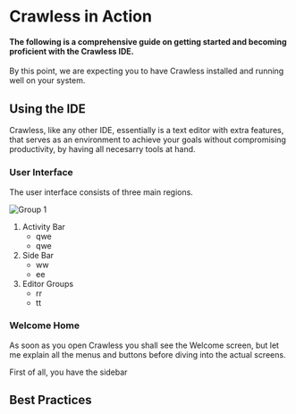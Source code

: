 # Crawless in Action

#### The following is a comprehensive guide on getting started and becoming proficient with the Crawless IDE.

By this point, we are expecting you to have Crawless installed and running well on your system.

## Using the IDE

Crawless, like any other IDE, essentially is a text editor with extra features, that serves as an environment to achieve your goals without compromising productivity, by having all necesarry tools at hand.

### User Interface

The user interface consists of three main regions.

![Group 1](https://github.com/corneliububuruzovici/crawless-academy/assets/130640080/efaf7113-c207-4098-b16f-57ee8ef8f1d1)

1. Activity Bar
   - qwe
   - qwe
2. Side Bar
   - ww
   - ee
3. Editor Groups
   - rr
   - tt

#### 

### Welcome Home

As soon as you open Crawless you shall see the Welcome screen, but let me explain all the menus and buttons before diving into the actual screens.

First of all, you have the sidebar

## Best Practices
